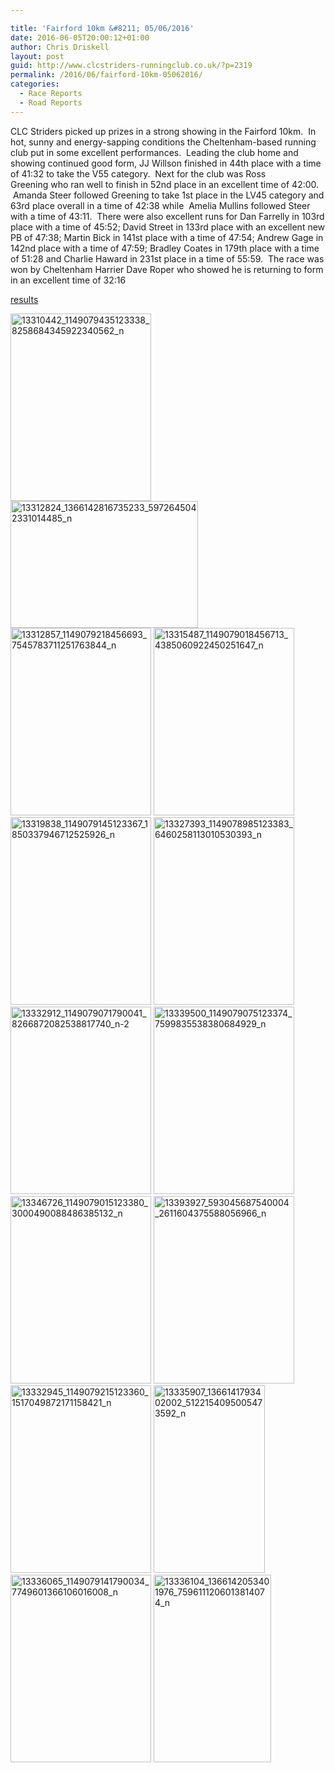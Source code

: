 ```yaml
---

title: 'Fairford 10km &#8211; 05/06/2016'
date: 2016-06-05T20:00:12+01:00
author: Chris Driskell
layout: post
guid: http://www.clcstriders-runningclub.co.uk/?p=2319
permalink: /2016/06/fairford-10km-05062016/
categories:
  - Race Reports
  - Road Reports
---
```

CLC Striders picked up prizes in a strong showing in the Fairford 10km.  In hot, sunny and energy-sapping conditions the Cheltenham-based running club put in some excellent performances.  Leading the club home and showing continued good form, JJ Willson finished in 44th place with a time of 41:32 to take the V55 category.  Next for the club was Ross Greening who ran well to finish in 52nd place in an excellent time of 42:00.  Amanda Steer followed Greening to take 1st place in the LV45 category and 63rd place overall in a time of 42:38 while  Amelia Mullins followed Steer with a time of 43:11.  There were also excellent runs for Dan Farrelly in 103rd place with a time of 45:52; David Street in 133rd place with an excellent new PB of 47:38; Martin Bick in 141st place with a time of 47:54; Andrew Gage in 142nd place with a time of 47:59; Bradley Coates in 179th place with a time of 51:28 and Charlie Haward in 231st place in a time of 55:59.  The race was won by Cheltenham Harrier Dave Roper who showed he is returning to form in an excellent time of 32:16

[results](http://dbmaxresults.co.uk/Results.aspx?CId=16421&RId=6124&EId=1)

[<img class="alignnone size-medium wp-image-2322" src="http://www.clcstriders-runningclub.co.uk/wplive/wp-content/uploads/2016/06/13310442_1149079435123338_8258684345922340562_n-225x300.jpg" alt="13310442_1149079435123338_8258684345922340562_n" width="225" height="300" srcset="http://www.clcstriders-runningclub.co.uk/wplive/wp-content/uploads/2016/06/13310442_1149079435123338_8258684345922340562_n-225x300.jpg 225w, http://www.clcstriders-runningclub.co.uk/wplive/wp-content/uploads/2016/06/13310442_1149079435123338_8258684345922340562_n.jpg 720w" sizes="(max-width: 225px) 100vw, 225px" />](http://www.clcstriders-runningclub.co.uk/wplive/wp-content/uploads/2016/06/13310442_1149079435123338_8258684345922340562_n.jpg) [<img class="alignnone size-medium wp-image-2323" src="http://www.clcstriders-runningclub.co.uk/wplive/wp-content/uploads/2016/06/13312824_1366142816735233_5972645042331014485_n-300x203.jpg" alt="13312824_1366142816735233_5972645042331014485_n" width="300" height="203" srcset="http://www.clcstriders-runningclub.co.uk/wplive/wp-content/uploads/2016/06/13312824_1366142816735233_5972645042331014485_n-300x203.jpg 300w, http://www.clcstriders-runningclub.co.uk/wplive/wp-content/uploads/2016/06/13312824_1366142816735233_5972645042331014485_n-768x520.jpg 768w, http://www.clcstriders-runningclub.co.uk/wplive/wp-content/uploads/2016/06/13312824_1366142816735233_5972645042331014485_n.jpg 960w" sizes="(max-width: 300px) 100vw, 300px" />](http://www.clcstriders-runningclub.co.uk/wplive/wp-content/uploads/2016/06/13312824_1366142816735233_5972645042331014485_n.jpg) [<img class="alignnone size-medium wp-image-2324" src="http://www.clcstriders-runningclub.co.uk/wplive/wp-content/uploads/2016/06/13312857_1149079218456693_7545783711251763844_n-225x300.jpg" alt="13312857_1149079218456693_7545783711251763844_n" width="225" height="300" srcset="http://www.clcstriders-runningclub.co.uk/wplive/wp-content/uploads/2016/06/13312857_1149079218456693_7545783711251763844_n-225x300.jpg 225w, http://www.clcstriders-runningclub.co.uk/wplive/wp-content/uploads/2016/06/13312857_1149079218456693_7545783711251763844_n.jpg 720w" sizes="(max-width: 225px) 100vw, 225px" />](http://www.clcstriders-runningclub.co.uk/wplive/wp-content/uploads/2016/06/13312857_1149079218456693_7545783711251763844_n.jpg) [<img class="alignnone size-medium wp-image-2325" src="http://www.clcstriders-runningclub.co.uk/wplive/wp-content/uploads/2016/06/13315487_1149079018456713_4385060922450251647_n-225x300.jpg" alt="13315487_1149079018456713_4385060922450251647_n" width="225" height="300" srcset="http://www.clcstriders-runningclub.co.uk/wplive/wp-content/uploads/2016/06/13315487_1149079018456713_4385060922450251647_n-225x300.jpg 225w, http://www.clcstriders-runningclub.co.uk/wplive/wp-content/uploads/2016/06/13315487_1149079018456713_4385060922450251647_n.jpg 720w" sizes="(max-width: 225px) 100vw, 225px" />](http://www.clcstriders-runningclub.co.uk/wplive/wp-content/uploads/2016/06/13315487_1149079018456713_4385060922450251647_n.jpg) [<img class="alignnone size-medium wp-image-2326" src="http://www.clcstriders-runningclub.co.uk/wplive/wp-content/uploads/2016/06/13319838_1149079145123367_1850337946712525926_n-225x300.jpg" alt="13319838_1149079145123367_1850337946712525926_n" width="225" height="300" srcset="http://www.clcstriders-runningclub.co.uk/wplive/wp-content/uploads/2016/06/13319838_1149079145123367_1850337946712525926_n-225x300.jpg 225w, http://www.clcstriders-runningclub.co.uk/wplive/wp-content/uploads/2016/06/13319838_1149079145123367_1850337946712525926_n.jpg 720w" sizes="(max-width: 225px) 100vw, 225px" />](http://www.clcstriders-runningclub.co.uk/wplive/wp-content/uploads/2016/06/13319838_1149079145123367_1850337946712525926_n.jpg) [<img class="alignnone size-medium wp-image-2327" src="http://www.clcstriders-runningclub.co.uk/wplive/wp-content/uploads/2016/06/13327393_1149078985123383_6460258113010530393_n-225x300.jpg" alt="13327393_1149078985123383_6460258113010530393_n" width="225" height="300" srcset="http://www.clcstriders-runningclub.co.uk/wplive/wp-content/uploads/2016/06/13327393_1149078985123383_6460258113010530393_n-225x300.jpg 225w, http://www.clcstriders-runningclub.co.uk/wplive/wp-content/uploads/2016/06/13327393_1149078985123383_6460258113010530393_n.jpg 720w" sizes="(max-width: 225px) 100vw, 225px" />](http://www.clcstriders-runningclub.co.uk/wplive/wp-content/uploads/2016/06/13327393_1149078985123383_6460258113010530393_n.jpg) [<img class="alignnone size-medium wp-image-2328" src="http://www.clcstriders-runningclub.co.uk/wplive/wp-content/uploads/2016/06/13332912_1149079071790041_8266872082538817740_n-2-225x300.jpg" alt="13332912_1149079071790041_8266872082538817740_n-2" width="225" height="300" srcset="http://www.clcstriders-runningclub.co.uk/wplive/wp-content/uploads/2016/06/13332912_1149079071790041_8266872082538817740_n-2-225x300.jpg 225w, http://www.clcstriders-runningclub.co.uk/wplive/wp-content/uploads/2016/06/13332912_1149079071790041_8266872082538817740_n-2.jpg 720w" sizes="(max-width: 225px) 100vw, 225px" />](http://www.clcstriders-runningclub.co.uk/wplive/wp-content/uploads/2016/06/13332912_1149079071790041_8266872082538817740_n-2.jpg) [<img class="alignnone size-medium wp-image-2334" src="http://www.clcstriders-runningclub.co.uk/wplive/wp-content/uploads/2016/06/13339500_1149079075123374_7599835538380684929_n-225x300.jpg" alt="13339500_1149079075123374_7599835538380684929_n" width="225" height="300" srcset="http://www.clcstriders-runningclub.co.uk/wplive/wp-content/uploads/2016/06/13339500_1149079075123374_7599835538380684929_n-225x300.jpg 225w, http://www.clcstriders-runningclub.co.uk/wplive/wp-content/uploads/2016/06/13339500_1149079075123374_7599835538380684929_n.jpg 720w" sizes="(max-width: 225px) 100vw, 225px" />](http://www.clcstriders-runningclub.co.uk/wplive/wp-content/uploads/2016/06/13339500_1149079075123374_7599835538380684929_n.jpg) [<img class="alignnone size-medium wp-image-2335" src="http://www.clcstriders-runningclub.co.uk/wplive/wp-content/uploads/2016/06/13346726_1149079015123380_3000490088486385132_n-225x300.jpg" alt="13346726_1149079015123380_3000490088486385132_n" width="225" height="300" srcset="http://www.clcstriders-runningclub.co.uk/wplive/wp-content/uploads/2016/06/13346726_1149079015123380_3000490088486385132_n-225x300.jpg 225w, http://www.clcstriders-runningclub.co.uk/wplive/wp-content/uploads/2016/06/13346726_1149079015123380_3000490088486385132_n.jpg 720w" sizes="(max-width: 225px) 100vw, 225px" />](http://www.clcstriders-runningclub.co.uk/wplive/wp-content/uploads/2016/06/13346726_1149079015123380_3000490088486385132_n.jpg) [<img class="alignnone size-medium wp-image-2336" src="http://www.clcstriders-runningclub.co.uk/wplive/wp-content/uploads/2016/06/13393927_593045687540004_2611604375588056966_n-225x300.jpg" alt="13393927_593045687540004_2611604375588056966_n" width="225" height="300" srcset="http://www.clcstriders-runningclub.co.uk/wplive/wp-content/uploads/2016/06/13393927_593045687540004_2611604375588056966_n-225x300.jpg 225w, http://www.clcstriders-runningclub.co.uk/wplive/wp-content/uploads/2016/06/13393927_593045687540004_2611604375588056966_n.jpg 720w" sizes="(max-width: 225px) 100vw, 225px" />](http://www.clcstriders-runningclub.co.uk/wplive/wp-content/uploads/2016/06/13393927_593045687540004_2611604375588056966_n.jpg)[<img class="alignnone size-medium wp-image-2330" src="http://www.clcstriders-runningclub.co.uk/wplive/wp-content/uploads/2016/06/13332945_1149079215123360_1517049872171158421_n-225x300.jpg" alt="13332945_1149079215123360_1517049872171158421_n" width="225" height="300" srcset="http://www.clcstriders-runningclub.co.uk/wplive/wp-content/uploads/2016/06/13332945_1149079215123360_1517049872171158421_n-225x300.jpg 225w, http://www.clcstriders-runningclub.co.uk/wplive/wp-content/uploads/2016/06/13332945_1149079215123360_1517049872171158421_n.jpg 720w" sizes="(max-width: 225px) 100vw, 225px" />](http://www.clcstriders-runningclub.co.uk/wplive/wp-content/uploads/2016/06/13332945_1149079215123360_1517049872171158421_n.jpg) [<img class="alignnone size-medium wp-image-2331" src="http://www.clcstriders-runningclub.co.uk/wplive/wp-content/uploads/2016/06/13335907_1366141793402002_5122154095005473592_n-178x300.jpg" alt="13335907_1366141793402002_5122154095005473592_n" width="178" height="300" srcset="http://www.clcstriders-runningclub.co.uk/wplive/wp-content/uploads/2016/06/13335907_1366141793402002_5122154095005473592_n-178x300.jpg 178w, http://www.clcstriders-runningclub.co.uk/wplive/wp-content/uploads/2016/06/13335907_1366141793402002_5122154095005473592_n.jpg 568w" sizes="(max-width: 178px) 100vw, 178px" />](http://www.clcstriders-runningclub.co.uk/wplive/wp-content/uploads/2016/06/13335907_1366141793402002_5122154095005473592_n.jpg) [<img class="alignnone size-medium wp-image-2332" src="http://www.clcstriders-runningclub.co.uk/wplive/wp-content/uploads/2016/06/13336065_1149079141790034_7749601366106016008_n-225x300.jpg" alt="13336065_1149079141790034_7749601366106016008_n" width="225" height="300" srcset="http://www.clcstriders-runningclub.co.uk/wplive/wp-content/uploads/2016/06/13336065_1149079141790034_7749601366106016008_n-225x300.jpg 225w, http://www.clcstriders-runningclub.co.uk/wplive/wp-content/uploads/2016/06/13336065_1149079141790034_7749601366106016008_n.jpg 720w" sizes="(max-width: 225px) 100vw, 225px" />](http://www.clcstriders-runningclub.co.uk/wplive/wp-content/uploads/2016/06/13336065_1149079141790034_7749601366106016008_n.jpg) [<img class="alignnone size-medium wp-image-2333" src="http://www.clcstriders-runningclub.co.uk/wplive/wp-content/uploads/2016/06/13336104_1366142053401976_7596111206013814074_n-188x300.jpg" alt="13336104_1366142053401976_7596111206013814074_n" width="188" height="300" srcset="http://www.clcstriders-runningclub.co.uk/wplive/wp-content/uploads/2016/06/13336104_1366142053401976_7596111206013814074_n-188x300.jpg 188w, http://www.clcstriders-runningclub.co.uk/wplive/wp-content/uploads/2016/06/13336104_1366142053401976_7596111206013814074_n.jpg 603w" sizes="(max-width: 188px) 100vw, 188px" />](http://www.clcstriders-runningclub.co.uk/wplive/wp-content/uploads/2016/06/13336104_1366142053401976_7596111206013814074_n.jpg)

&nbsp;

&nbsp;

&nbsp;